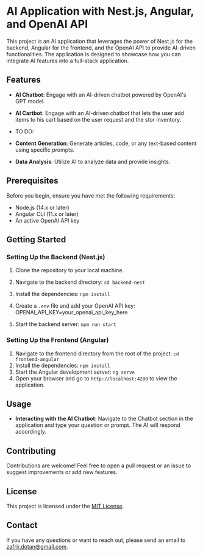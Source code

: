 # AI Application with Nest.js, Angular, and OpenAI API

This project is an AI application that leverages the power of Nest.js for the backend, Angular for the frontend, and the OpenAI API to provide AI-driven functionalities. The application is designed to showcase how you can integrate AI features into a full-stack application.

## Features

- **AI Chatbot**: Engage with an AI-driven chatbot powered by OpenAI's GPT model.
- **AI Cartbot**: Engage with an AI-driven chatbot that lets the user add items to his cart based on the user request and the stor inventory.

- TO DO:
- **Content Generation**: Generate articles, code, or any text-based content using specific prompts.
- **Data Analysis**: Utilize AI to analyze data and provide insights.

## Prerequisites

Before you begin, ensure you have met the following requirements:

- Node.js (14.x or later)
- Angular CLI (11.x or later)
- An active OpenAI API key

## Getting Started

### Setting Up the Backend (Nest.js)

1. Clone the repository to your local machine.
2. Navigate to the backend directory: `cd backend-nest`
3. Install the dependencies: `npm install`
4. Create a `.env` file and add your OpenAI API key:
   OPENAI_API_KEY=your_openai_api_key_here

5. Start the backend server: `npm run start`

### Setting Up the Frontend (Angular)

1. Navigate to the frontend directory from the root of the project: `cd frontend-angular`
2. Install the dependencies: `npm install`
3. Start the Angular development server: `ng serve`
4. Open your browser and go to `http://localhost:4200` to view the application.

## Usage

- **Interacting with the AI Chatbot**: Navigate to the Chatbot section in the application and type your question or prompt. The AI will respond accordingly.

## Contributing

Contributions are welcome! Feel free to open a pull request or an issue to suggest improvements or add new features.

## License

This project is licensed under the [MIT License](LICENSE).

## Contact

If you have any questions or want to reach out, please send an email to zafrir.dotan@gmail.com.
